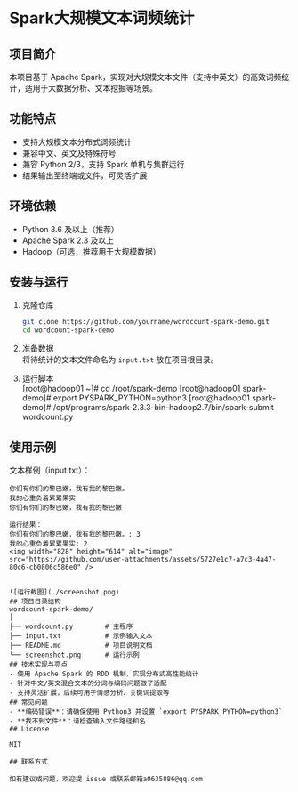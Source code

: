 # Spark大规模文本词频统计

## 项目简介
本项目基于 Apache Spark，实现对大规模文本文件（支持中英文）的高效词频统计，适用于大数据分析、文本挖掘等场景。

## 功能特点
- 支持大规模文本分布式词频统计
- 兼容中文、英文及特殊符号
- 兼容 Python 2/3，支持 Spark 单机与集群运行
- 结果输出至终端或文件，可灵活扩展

## 环境依赖
- Python 3.6 及以上（推荐）
- Apache Spark 2.3 及以上
- Hadoop（可选，推荐用于大规模数据）

## 安装与运行

1. 克隆仓库
   ```bash
   git clone https://github.com/yourname/wordcount-spark-demo.git
   cd wordcount-spark-demo

2. 准备数据  
   将待统计的文本文件命名为 `input.txt` 放在项目根目录。

3. 运行脚本  
 [root@hadoop01 ~]# cd /root/spark-demo
[root@hadoop01 spark-demo]# export PYSPARK_PYTHON=python3
[root@hadoop01 spark-demo]# /opt/programs/spark-2.3.3-bin-hadoop2.7/bin/spark-submit wordcount.py


## 使用示例

文本样例（input.txt）：
```
你们有你们的黎巴嫩，我有我的黎巴嫩。
我的心重负着累累果实
你们有你们的黎巴嫩，我有我的黎巴嫩

运行结果：
你们有你们的黎巴嫩，我有我的黎巴嫩。: 3
我的心重负着累累果实: 2
<img width="828" height="614" alt="image" src="https://github.com/user-attachments/assets/5727e1c7-a7c3-4a47-80c6-cb0806c586e0" />


![运行截图](./screenshot.png)
## 项目目录结构
wordcount-spark-demo/
│
├── wordcount.py        # 主程序
├── input.txt           # 示例输入文本
├── README.md           # 项目说明文档
└── screenshot.png      # 运行示例
## 技术实现与亮点
- 使用 Apache Spark 的 RDD 机制，实现分布式高性能统计
- 针对中文/英文混合文本的分词与编码问题做了适配
- 支持灵活扩展，后续可用于情感分析、关键词提取等
## 常见问题
- **编码错误**：请确保使用 Python3 并设置 `export PYSPARK_PYTHON=python3`
- **找不到文件**：请检查输入文件路径和名
## License

MIT

## 联系方式

如有建议或问题，欢迎提 issue 或联系邮箱a0635886@qq.com 

